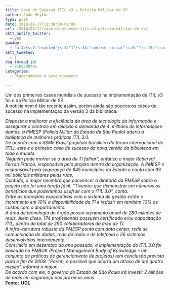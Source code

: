 ```yaml
---
title: Caso de Sucesso ITIL v3 – Polícia Militar de SP
author: João Heytor
type: post
date: 2010-08-17T11:38:00+00:00
url: /2010/08/17/caso-de-sucesso-itil-v3-policia-militar-de-sp/
aktt_notify_twitter:
  - yes
gwo4wp:
  - 'a:4:{s:7:"enabled";s:1:"1";s:14:"control_script";s:0:"";s:15:"tracking_script";s:0:"";s:17:"conversion_script";s:0:"";}'
aktt_tweeted:
  - 1
dsq_thread_id:
  - 2185590781
categories:
  - Planejamento e Gerenciamento

---
```

Um dos primeiros casos mundiais de sucesso na implementação de ITIL v3 foi o da Polícia Militar de SP.  
A notícia nem é tão recente assim, porém ainda são poucos os casos de sucesso na implementaçao da versão 3 da biblioteca.

_Disposta a melhorar a eficiência da área de tecnologia da informação e assegurar o controle em relação à demanda de 4  milhões de informações diárias, a PMESP (Polícia Militar do Estado de São Paulo) aderiu a biblioteca de melhores práticas ITIL 3.0.  
De acordo com o itSMF Brasil (capítulo brasileiro do fórum internacional de ITIL), este é o primeiro caso de sucesso da nova versão da biblioteca em todo o mundo.  
“Alguém pode morrer se a área de TI falhar”, enfatiza o major Roberval Ferrari França, responsável pelo projeto dentro da organização. A PMESP é responsável pela segurança de 645 municípios do Estado e conta com 93 mil policiais militares pelas ruas.  
Contudo, o major relembra que convencer a diretoria da PMESP sobre o projeto não foi uma tarefa fácil. “Tivemos que demonstrar em números os benefícios que poderíamos usufruir com o ITIL 3.0”, conta.  
Entre as principais expectativas com o sistema de gestão estão o incremento em 10% a disponibilidade da TI e reduzir em também 10% os custos com o departamento.  
A área de tecnologia do órgão possui orçamento anual de 280 milhões de reais. Além disso, 174 profissionais possuem certificado e/ou capacitação ITIL, dentro do total de 290 colaboradores da área de TI.  
A infra-estrutura robusta da PMESP conta com data center, rede de comunicação de dados, rede de rádio e de telefonia e 26 sistemas desenvolvidos internamente.  
Com início em dezembro do ano passado, a implementação do ITIL 3.0 foi baseada no PMBOK (Project Management Body of Knowledge – um conjunto de práticas de gerenciamento de projetos) tem conclusão prevista para o fim de 2009. “Porém, é possível que ocorra um atraso de até quatro meses”, informa o major.  
De acordo com ele, o governo do Estado de São Paulo irá investir 2 bilhões de reais em segurança nos próximos anos._  
**Fonte:  UOL**